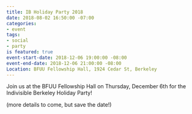 ```yaml
---
title: IB Holiday Party 2018
date: 2018-08-02 16:50:00 -07:00
categories:
- event
tags:
- social
- party
is featured: true
event-start-date: 2018-12-06 19:00:00 -08:00
event-end-date: 2018-12-06 21:00:00 -08:00
Location: BFUU Fellowship Hall, 1924 Cedar St, Berkeley
---
```


Join us at the BFUU Fellowship Hall on Thursday, December 6th for the Indivisible Berkeley Holiday Party!

(more details to come, but save the date!)
